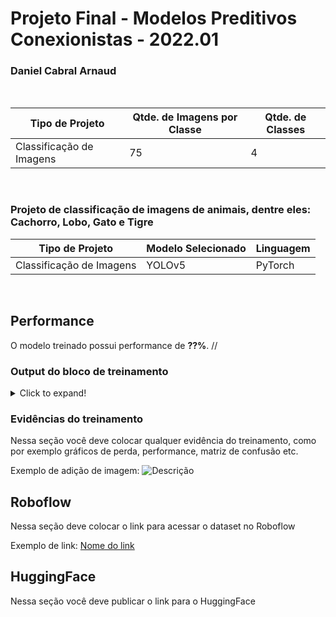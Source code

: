# Projeto Final - Modelos Preditivos Conexionistas - 2022.01

### Daniel Cabral Arnaud

<br>

|**Tipo de Projeto**|**Qtde. de Imagens por Classe**|**Qtde. de Classes**|
|--|--|--|
Classificação de Imagens| 75 | 4 |

<br>

### Projeto de classificação de imagens de animais, dentre eles: Cachorro, Lobo, Gato e Tigre

|**Tipo de Projeto**|**Modelo Selecionado**|**Linguagem**|
|--|--|--|
|Classificação de Imagens|YOLOv5|PyTorch|

<br>

## Performance

O modelo treinado possui performance de **??%**.
//

### Output do bloco de treinamento

<details>
  <summary>Click to expand!</summary>
  
  ```text
    Você deve colar aqui a saída do bloco de treinamento do notebook, contendo todas as épocas e saídas do treinamento
  ```
</details>

### Evidências do treinamento

Nessa seção você deve colocar qualquer evidência do treinamento, como por exemplo gráficos de perda, performance, matriz de confusão etc.

Exemplo de adição de imagem:
![Descrição](https://picsum.photos/seed/picsum/500/300)

## Roboflow

Nessa seção deve colocar o link para acessar o dataset no Roboflow

Exemplo de link: [Nome do link](google.com)

## HuggingFace

Nessa seção você deve publicar o link para o HuggingFace

